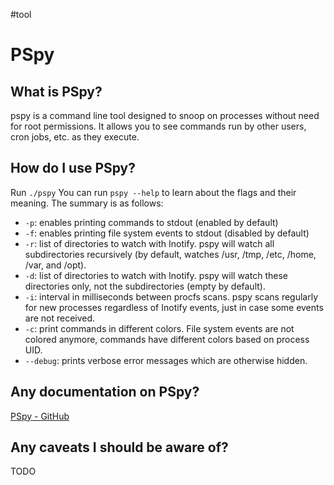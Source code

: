 #tool

# PSpy
## What is PSpy?
pspy is a command line tool designed to snoop on processes without need for root permissions. It allows you to see commands run by other users, cron jobs, etc. as they execute.

## How do I use PSpy?
Run `./pspy`
You can run `pspy --help` to learn about the flags and their meaning. The summary is as follows:

- `-p`: enables printing commands to stdout (enabled by default)
- `-f`: enables printing file system events to stdout (disabled by default)
- `-r`: list of directories to watch with Inotify. pspy will watch all subdirectories recursively (by default, watches /usr, /tmp, /etc, /home, /var, and /opt).
- `-d`: list of directories to watch with Inotify. pspy will watch these directories only, not the subdirectories (empty by default).
- `-i`: interval in milliseconds between procfs scans. pspy scans regularly for new processes regardless of Inotify events, just in case some events are not received.
- `-c`: print commands in different colors. File system events are not colored anymore, commands have different colors based on process UID.
- `--debug`: prints verbose error messages which are otherwise hidden.

## Any documentation on PSpy?
[PSpy - GitHub](https://github.com/DominicBreuker/pspy)

## Any caveats I should be aware of?
TODO